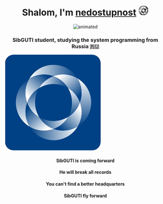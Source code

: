 <h1 align="center">Shalom, I'm <a href="https://github.com/nedostupnost" target="_blank">nedostupnost</a>
<img src="https://github.com/nedostupnost/nedostupnost/blob/main/assets/star%20(467).gif?raw=true" height="32"/></h1>

<p align="center">
  <img src="https://github.com/nedostupnost/nedostupnost/blob/main/assets/videoplayback.gif?raw=true" alt="animated" />
</p>

<h3 align="center">SibGUTI student, studying the system programming from Russia 🇷🇺</h3>

![sibsutis](https://github.com/nedostupnost/nedostupnost/blob/main/assets/logo_sibguti_.png?raw=true)

<h4 align="center">SibGUTI is coming forward <h4>
<h4 align="center">He will break all records<h4>
<h4 align="center">You can't find a better headquarters<h4>
<h4 align="center">SibGUTI fly forward<h4>

